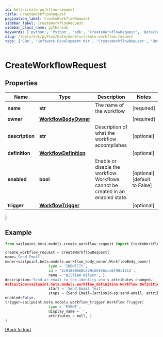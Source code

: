 ```yaml
---
id: beta-create-workflow-request
title: CreateWorkflowRequest
pagination_label: CreateWorkflowRequest
sidebar_label: CreateWorkflowRequest
sidebar_class_name: pythonsdk
keywords: ['python', 'Python', 'sdk', 'CreateWorkflowRequest', 'BetaCreateWorkflowRequest'] 
slug: /tools/sdk/python/beta/models/create-workflow-request
tags: ['SDK', 'Software Development Kit', 'CreateWorkflowRequest', 'BetaCreateWorkflowRequest']
---
```


# CreateWorkflowRequest


## Properties

Name | Type | Description | Notes
------------ | ------------- | ------------- | -------------
**name** | **str** | The name of the workflow | [required]
**owner** | [**WorkflowBodyOwner**](workflow-body-owner) |  | [required]
**description** | **str** | Description of what the workflow accomplishes | [optional] 
**definition** | [**WorkflowDefinition**](workflow-definition) |  | [optional] 
**enabled** | **bool** | Enable or disable the workflow.  Workflows cannot be created in an enabled state. | [optional] [default to False]
**trigger** | [**WorkflowTrigger**](workflow-trigger) |  | [optional] 
}

## Example

```python
from sailpoint.beta.models.create_workflow_request import CreateWorkflowRequest

create_workflow_request = CreateWorkflowRequest(
name='Send Email',
owner=sailpoint.beta.models.workflow_body_owner.WorkflowBody_owner(
                    type = 'IDENTITY', 
                    id = '2c91808568c529c60168cca6f90c1313', 
                    name = 'William Wilson', ),
description='Send an email to the identity who's attributes changed.',
definition=sailpoint.beta.models.workflow_definition.Workflow Definition(
                    start = 'Send Email Test', 
                    steps = {Send Email={actionId=sp:send-email, attributes={body=This is a test, from=sailpoint@sailpoint.com, recipientId.$=$.identity.id, subject=test}, nextStep=success, selectResult=null, type=ACTION}, success={type=success}}, ),
enabled=False,
trigger=sailpoint.beta.models.workflow_trigger.Workflow Trigger(
                    type = 'EVENT', 
                    display_name = '', 
                    attributes = null, )
)

```
[[Back to top]](#) 

